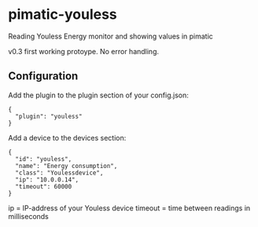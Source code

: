 pimatic-youless
===============

Reading Youless Energy monitor and showing values in pimatic

v0.3 first working protoype. No error handling.


Configuration
-------------
Add the plugin to the plugin section of your config.json:

    {
      "plugin": "youless"
    }

Add a device to the devices section:

    {
      "id": "youless",
      "name": "Energy consumption",
      "class": "Youlessdevice",
      "ip": "10.0.0.14",
      "timeout": 60000
    }

ip = IP-address of your Youless device
timeout = time between readings in milliseconds

